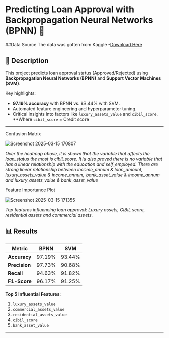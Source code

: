 # Predicting Loan Approval with Backpropagation Neural Networks (BPNN) 🏦

##Data Source
The data was gotten from Kaggle
-[Download Here](https://www.kaggle.com/datasets/architsharma01/loan-approval-prediction-dataset/code)


## 📝 Description  
This project predicts loan approval status (Approved/Rejected) using **Backpropagation Neural Networks (BPNN)** and **Support Vector Machines (SVM)**. 

Key highlights:  
- **97.19% accuracy** with BPNN vs. 93.44% with SVM.  
- Automated feature engineering and hyperparameter tuning.  
- Critical insights into factors like `luxury_assets_value` and `cibil_score`.  
**Where `cibil_score` = Credit score
---

Confusion Matrix

![Screenshot 2025-03-15 170807](https://github.com/user-attachments/assets/05b1c391-4585-4896-ae89-f1798379bbf3)
  
*Over the heatmap above, it is shown that the variable that affects the loan_status the most is cibil_score.
It is also proved there is no variable that has a linear relationship with the education and self_employed.
There are strong linear relationship between income_annum & loan_amount, luxury_assets_value & income_annum, bank_asset_value & income_annum and luxury_assets_value & bank_asset_value*

Feature Importance Plot

![Screenshot 2025-03-15 171355](https://github.com/user-attachments/assets/64420dfc-46f0-48bc-92fc-bf9f52911e3a)

*Top features influencing loan approval: Luxury assets, CIBIL score, residential assets and commercial assets.*

## 📊 Results  
| Metric               | BPNN      | SVM       |
|----------------------|-----------|-----------|
| **Accuracy**         | 97.19%    | 93.44%    |
| **Precision**        | 97.73%    | 90.68%    |
| **Recall**           | 94.63%    | 91.82%    |
| **F1-Score**         | 96.17%    | 91.25%    |

**Top 5 Influential Features**:  
1. `luxury_assets_value`  
2. `commercial_assets_value`  
3. `residential_assets_value`  
4. `cibil_score`  
5. `bank_asset_value`  

---

